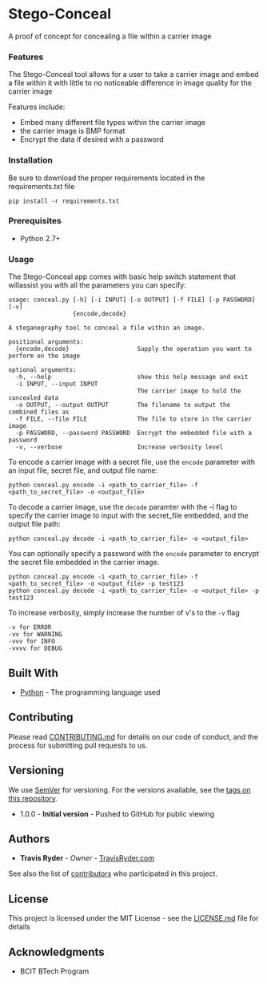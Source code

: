 # Stego-Conceal

A proof of concept for concealing a file within a carrier image

### Features

The Stego-Conceal tool allows for a user to take a carrier image and embed a file within it with little to no noticeable difference in image quality for the carrier image

Features include:
* Embed many different file types within the carrier image
* the carrier image is BMP format
* Encrypt the data if desired with a password


### Installation

Be sure to download the proper requirements located in the requirements.txt file

```
pip install -r requirements.txt
```

### Prerequisites

* Python 2.7+

### Usage

The Stego-Conceal app comes with basic help switch statement that willassist you with all the parameters you can specify:
```
usage: conceal.py [-h] [-i INPUT] [-o OUTPUT] [-f FILE] [-p PASSWORD] [-v]
                  {encode,decode}
                  
A steganography tool to conceal a file within an image.

positional arguments:
  {encode,decode}                   Supply the operation you want to perform on the image
  
optional arguments:
  -h, --help                        show this help message and exit
  -i INPUT, --input INPUT
                                    The carrier image to hold the concealed data
  -o OUTPUT, --output OUTPUT        The filename to output the combined files as
  -f FILE, --file FILE              The file to store in the carrier image
  -p PASSWORD, --password PASSWORD  Encrypt the embedded file with a password
  -v, --verbose                     Increase verbosity level 
```

To encode a carrier image with a secret file, use the `encode` parameter with an input file, secret file, and output file name:
```
python conceal.py encode -i <path_to_carrier_file> -f <path_to_secret_file> -o <output_file>
```

To decode a carrier image, use the `decode` paramter with the -i flag to specify the carrier image to input with the secret_file embedded, and the output file path:
```
python conceal.py decode -i <path_to_carrier_file> -o <output_file>
```

You can optionally specify a password with the `encode` parameter to encrypt the secret file embedded in the carrier image.
```
python conceal.py encode -i <path_to_carrier_file> -f <path_to_secret_file> -o <output_file> -p test123
python conceal.py decode -i <path_to_carrier_file> -o <output_file> -p test123
```

To increase verbosity, simply increase the number of v's to the `-v` flag
```
-v for ERROR
-vv for WARNING
-vvv for INFO
-vvvv for DEBUG
```

## Built With

* [Python](https://python.org) - The programming language used

## Contributing

Please read [CONTRIBUTING.md](CONTRIBUTING.md) for details on our code of conduct, and the process for submitting pull requests to us.

## Versioning

We use [SemVer](http://semver.org/) for versioning. For the versions available, see the [tags on this repository](https://github.com/ghTravis/StegoConceal/tags).

* 1.0.0 - **Initial version** - Pushed to GitHub for public viewing

## Authors

* **Travis Ryder** - *Owner* - [TravisRyder.com](https://travisryder.com)

See also the list of [contributors](https://github.com/ghTravis/StegoConceal/graphs/contributors) who participated in this project.

## License

This project is licensed under the MIT License - see the [LICENSE.md](LICENSE.md) file for details

## Acknowledgments

* BCIT BTech Program